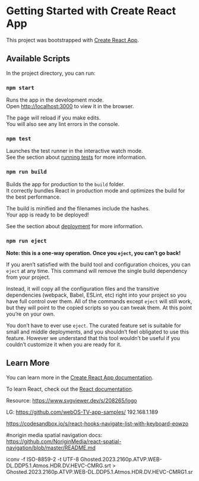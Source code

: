 # Getting Started with Create React App

This project was bootstrapped with [Create React App](https://github.com/facebook/create-react-app).

## Available Scripts

In the project directory, you can run:

### `npm start`

Runs the app in the development mode.\
Open [http://localhost:3000](http://localhost:3000) to view it in the browser.

The page will reload if you make edits.\
You will also see any lint errors in the console.

### `npm test`

Launches the test runner in the interactive watch mode.\
See the section about [running tests](https://facebook.github.io/create-react-app/docs/running-tests) for more information.

### `npm run build`

Builds the app for production to the `build` folder.\
It correctly bundles React in production mode and optimizes the build for the best performance.

The build is minified and the filenames include the hashes.\
Your app is ready to be deployed!

See the section about [deployment](https://facebook.github.io/create-react-app/docs/deployment) for more information.

### `npm run eject`

**Note: this is a one-way operation. Once you `eject`, you can’t go back!**

If you aren’t satisfied with the build tool and configuration choices, you can `eject` at any time. This command will remove the single build dependency from your project.

Instead, it will copy all the configuration files and the transitive dependencies (webpack, Babel, ESLint, etc) right into your project so you have full control over them. All of the commands except `eject` will still work, but they will point to the copied scripts so you can tweak them. At this point you’re on your own.

You don’t have to ever use `eject`. The curated feature set is suitable for small and middle deployments, and you shouldn’t feel obligated to use this feature. However we understand that this tool wouldn’t be useful if you couldn’t customize it when you are ready for it.

## Learn More

You can learn more in the [Create React App documentation](https://facebook.github.io/create-react-app/docs/getting-started).

To learn React, check out the [React documentation](https://reactjs.org/).

Resource:
https://www.svgviewer.dev/s/208265/logo

LG:
https://github.com/webOS-TV-app-samples/
192.168.1.189



https://codesandbox.io/s/react-hooks-navigate-list-with-keyboard-eowzo

#norigin media spatial navigation docs:
https://github.com/NoriginMedia/react-spatial-navigation/blob/master/README.md


iconv -f ISO-8859-2 -t UTF-8 Ghosted.2023.2160p.ATVP.WEB-DL.DDP5.1.Atmos.HDR.DV.HEVC-CMRG.srt > Ghosted.2023.2160p.ATVP.WEB-DL.DDP5.1.Atmos.HDR.DV.HEVC-CMRG1.sr